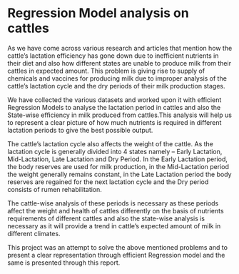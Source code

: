 <h1>Regression Model analysis on cattles </h1>
<p>
As we have come across various research and articles that mention how the
cattle’s lactation efficiency has gone down due to inefficient nutrients in their
diet and also how different states are unable to produce milk from their cattles in
expected amount. This problem is giving rise to supply of chemicals and vaccines
for producing milk due to improper analysis of the cattle’s lactation cycle and the
dry periods of their milk production stages.

We have collected the various datasets and worked upon it with efficient Regression Models
to analyse the lactation period in cattles and also the State-wise efficiency in milk produced
from cattles.This analysis will help us to represent a clear picture of how much nutrients is
required in different lactation periods to give the best possible output.

The cattle’s lactation cycle also affects the weight of the cattle. As the lactation cycle is
generally divided into 4 states namely – Early Lactation, Mid-Lactation, Late Lactation and
Dry Period. In the Early Lactation period, the body reserves are used for milk production, in
the Mid-Lactation period the weight generally remains constant, in the Late Lactation period
the body reserves are regained for the next lactation cycle and the Dry period consists of
rumen rehabilitation.

The cattle-wise analysis of these periods is necessary as these periods affect the weight and
health of cattles differently on the basis of nutrients requirements of different cattles and also
the state-wise analysis is necessary as it will provide a trend in cattle’s expected amount of
milk in different climates.

This project was an attempt to solve the above mentioned problems and to present a clear
representation through efficient Regression model and the same is presented through this
report.
</p>
